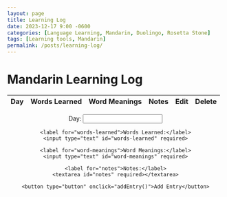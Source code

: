 ```yaml
---
layout: page
title: Learning Log
date: 2023-12-17 9:00 -0600
categories: [Language Learning, Mandarin, Duolingo, Rosetta Stone]
tags: [Learning tools, Mandarin]
permalink: /posts/learning-log/
---
```

# Mandarin Learning Log

<div id="learning-log-container" style="text-align: center;">
  <table>
    <thead>
      <tr>
        <th>Day</th>
        <th>Words Learned</th>
        <th>Word Meanings</th>
        <th>Notes</th>
        <th>Edit</th>
        <th>Delete</th>
      </tr>
    </thead>
    <tbody id="learning-log-table-body">
      <!-- Previous entries will be dynamically loaded here using JavaScript -->
    </tbody>
  </table>

  <form id="learning-log-form">
    <label for="day">Day:</label>
    <input type="number" id="day" required>

    <label for="words-learned">Words Learned:</label>
    <input type="text" id="words-learned" required>

    <label for="word-meanings">Word Meanings:</label>
    <input type="text" id="word-meanings" required>

    <label for="notes">Notes:</label>
    <textarea id="notes" required></textarea>

    <button type="button" onclick="addEntry()">Add Entry</button>
  </form>
</div>

<script>
  document.addEventListener('DOMContentLoaded', function () {
    let learningLogData = [];

    function generateTable(data) {
      const tableBody = document.getElementById('learning-log-table-body');

      // Clear existing rows
      tableBody.innerHTML = '';

      for (let i = 0; i < data.length; i++) {
        const row = tableBody.insertRow();
        for (const key in data[i]) {
          const cell = row.insertCell();
          cell.textContent = data[i][key];
        }

        const editCell = row.insertCell();
        const editButton = document.createElement('button');
        editButton.textContent = 'Edit';
        editButton.onclick = function () { editEntry(i); };
        editCell.appendChild(editButton);

        const deleteCell = row.insertCell();
        const deleteButton = document.createElement('button');
        deleteButton.textContent = 'Delete';
        deleteButton.onclick = function () { deleteEntry(i); };
        deleteCell.appendChild(deleteButton);
      }
    }

    function addEntry() {
      const day = document.getElementById('day').value;
      const wordsLearned = document.getElementById('words-learned').value;
      const wordMeanings = document.getElementById('word-meanings').value;
      const notes = document.getElementById('notes').value;

      if (day && wordsLearned && wordMeanings && notes) {
        const newEntry = { Day: day, 'Words Learned': wordsLearned, 'Word Meanings': wordMeanings, Notes: notes };
        learningLogData.push(newEntry);
        generateTable(learningLogData);
      } else {
        alert('Please fill in all fields.');
      }
    }

    function editEntry(index) {
      const entry = learningLogData[index];
      document.getElementById('day').value = entry.Day;
      document.getElementById('words-learned').value = entry['Words Learned'];
      document.getElementById('word-meanings').value = entry['Word Meanings'];
      document.getElementById('notes').value = entry.Notes;

      learningLogData.splice(index, 1);
      generateTable(learningLogData);
    }

    function deleteEntry(index) {
      learningLogData.splice(index, 1);
      generateTable(learningLogData);
    }

    generateTable(learningLogData);
  });
</script>
